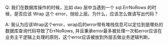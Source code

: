 Q: 我们在数据库操作的时候，比如 dao 层中当遇到一个 sql.ErrNoRows 的时候，是否应该 Wrap 这个 error，抛给上层。为什么，应该怎么做请写出代码？

A: 我认为应该Wrap这个error，wrap后的error带有堆栈信息可以定位到是哪处的数据库查询代码导致了ErrNoRows, 并且秉承error最多被处理一次和error应该在业务主干逻辑上处理的原则，这个error应该被放到外层去做业务逻辑判断。


